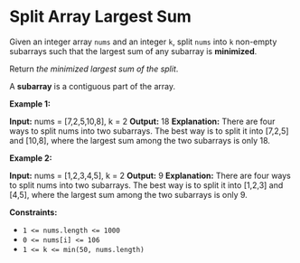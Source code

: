 # Split Array Largest Sum
Given an integer array  `nums`  and an integer  `k`, split  `nums`  into  `k`  non-empty subarrays such that the largest sum of any subarray is  **minimized**.

Return  _the minimized largest sum of the split_.

A  **subarray**  is a contiguous part of the array.

**Example 1:**

**Input:** nums = [7,2,5,10,8], k = 2
**Output:** 18
**Explanation:** There are four ways to split nums into two subarrays.
The best way is to split it into [7,2,5] and [10,8], where the largest sum among the two subarrays is only 18.

**Example 2:**

**Input:** nums = [1,2,3,4,5], k = 2
**Output:** 9
**Explanation:** There are four ways to split nums into two subarrays.
The best way is to split it into [1,2,3] and [4,5], where the largest sum among the two subarrays is only 9.

**Constraints:**

-   `1 <= nums.length <= 1000`
-   `0 <= nums[i] <= 106`
-   `1 <= k <= min(50, nums.length)`